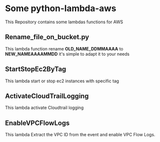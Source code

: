 # Some python-lambda-aws
This Repository contains some lambdas functions for AWS

## Rename_file_on_bucket.py
This lambda function rename **OLD_NAME_DDMMAAAA** to **NEW_NAMEAAAAMMDD** it's simple to adapt it to your needs

## StartStopEc2ByTag
This lambda start or stop ec2 instances with specific tag

## ActivateCloudTrailLogging
This lambda activate Cloudtrail logging

## EnableVPCFlowLogs
This lambda Extract the VPC ID from the event and enable VPC Flow Logs.
